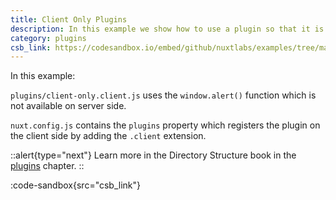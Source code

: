 ```yaml
---
title: Client Only Plugins
description: In this example we show how to use a plugin so that it is only available on the client side
category: plugins
csb_link: https://codesandbox.io/embed/github/nuxtlabs/examples/tree/master/plugins/client-only-plugins?fontsize=14&hidenavigation=1&module=%2Fplugins%2Fclient-only.client.js&theme=dark&view=editor
---
```


In this example:

`plugins/client-only.client.js` uses the `window.alert()` function which is not available on server side.

`nuxt.config.js` contains the `plugins` property which registers the plugin on the client side by adding the `.client` extension.

::alert{type="next"}
Learn more in the Directory Structure book in the [plugins](/docs/directory-structure/plugins#client-or-server-side-only) chapter.
::

:code-sandbox{src="csb_link"}
